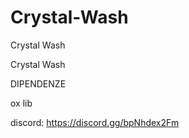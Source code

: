 # Crystal-Wash
Crystal Wash

Crystal Wash

DIPENDENZE

ox lib

discord: https://discord.gg/bpNhdex2Fm
